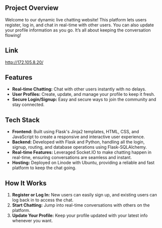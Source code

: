 ## Project Overview

Welcome to our dynamic live chatting website! This platform lets users register, log in, and chat in real-time with other users. You can also update your profile information as you go. It’s all about keeping the conversation flowing!

## Link
http://172.105.8.20/

## Features

- **Real-time Chatting:** Chat with other users instantly with no delays.
- **User Profiles:** Create, update, and manage your profile to keep it fresh.
- **Secure Login/Signup:** Easy and secure ways to join the community and stay connected.

## Tech Stack

- **Frontend:** Built using Flask's Jinja2 templates, HTML, CSS, and JavaScript to create a responsive and interactive user experience.
- **Backend:** Developed with Flask and Python, handling all the login, signup, routing, and database operations using Flask-SQLAlchemy.
- **Real-time Features:** Leveraged Socket.IO to make chatting happen in real-time, ensuring conversations are seamless and instant.
- **Hosting:** Deployed on Linode with Ubuntu, providing a reliable and fast platform to keep the chat going.

## How It Works

1. **Register or Log In:** New users can easily sign up, and existing users can log back in to access the chat.
2. **Start Chatting:** Jump into real-time conversations with others on the platform.
3. **Update Your Profile:** Keep your profile updated with your latest info whenever you want.


